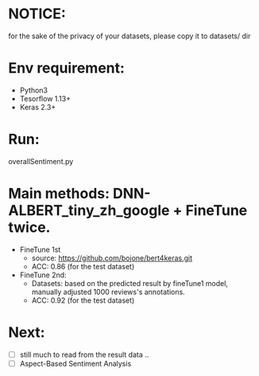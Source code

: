 # NOTICE:
for the sake of the privacy of your datasets, please copy it to datasets/ dir

# Env requirement: 
- Python3 
- Tesorflow 1.13+ 
- Keras 2.3+

# Run:
overallSentiment.py

# Main methods: DNN-ALBERT_tiny_zh_google + FineTune twice.
- FineTune 1st
    - source: https://github.com/bojone/bert4keras.git
    - ACC: 0.86 (for the test dataset)
- FineTune 2nd: 
    - Datasets: based on the predicted result by fineTune1 model, manually adjusted 1000 reviews's annotations.
    - ACC: 0.92 (for the test dataset)

# Next:
- [ ] still much to read from the result data ..
- [ ] Aspect-Based Sentiment Analysis
